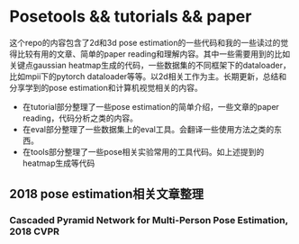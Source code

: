 # Posetools && tutorials && paper

这个repo的内容包含了2d和3d pose estimation的一些代码和我的一些读过的觉得比较有用的文章、简单的paper reading和理解内容。其中一些需要用到的比如关键点gaussian heatmap生成的代码，一些数据集的不同框架下的dataloader，比如mpii下的pytorch dataloader等等。以2d相关工作为主。长期更新，总结和分享学到的pose estimation和计算机视觉相关的内容。

- 在tutorial部分整理了一些pose estimation的简单介绍，一些文章的paper reading，代码分析之类的内容。
- 在eval部分整理了一些数据集上的eval工具。会翻译一些使用方法之类的东西。
- 在tools部分整理了一些pose相关实验常用的工具代码。如上述提到的heatmap生成等代码

## 2018 pose estimation相关文章整理

### Cascaded Pyramid Network for Multi-Person Pose Estimation, 2018 CVPR


